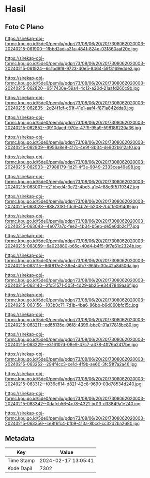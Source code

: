 # Hasil

## Foto C Plano

https://sirekap-obj-formc.kpu.go.id/5de0/pemilu/pdpr/73/08/06/20/20/7308062020003-20240215-061900--1fbbd2ad-a31a-484f-824e-031860aaf20c.jpg

https://sirekap-obj-formc.kpu.go.id/5de0/pemilu/pdpr/73/08/06/20/20/7308062020003-20240215-061924--6c1bd9f9-9723-40e5-8464-59f3169edde3.jpg

https://sirekap-obj-formc.kpu.go.id/5de0/pemilu/pdpr/73/08/06/20/20/7308062020003-20240215-062820--6517430e-59a4-4c12-a20d-21aafd260c9b.jpg

https://sirekap-obj-formc.kpu.go.id/5de0/pemilu/pdpr/73/08/06/20/20/7308062020003-20240215-062835--2d24f1df-c61f-41e1-aaf4-f871a842dda0.jpg

https://sirekap-obj-formc.kpu.go.id/5de0/pemilu/pdpr/73/08/06/20/20/7308062020003-20240215-062852--0910daed-970e-47f9-95a9-598186220a36.jpg

https://sirekap-obj-formc.kpu.go.id/5de0/pemilu/pdpr/73/08/06/20/20/7308062020003-20240215-062909--8956a8e8-417c-4e9f-8b34-de902b612af0.jpg

https://sirekap-obj-formc.kpu.go.id/5de0/pemilu/pdpr/73/08/06/20/20/7308062020003-20240215-062933--27988179-1d21-4f3e-9049-2333cea49e98.jpg

https://sirekap-obj-formc.kpu.go.id/5de0/pemilu/pdpr/73/08/06/20/20/7308062020003-20240215-063001--c21bbed4-3e72-4be5-a1c4-88e6f5719342.jpg

https://sirekap-obj-formc.kpu.go.id/5de0/pemilu/pdpr/73/08/06/20/20/7308062020003-20240215-063028--88873f8f-fdc6-4b2e-b208-7bbffe0914d9.jpg

https://sirekap-obj-formc.kpu.go.id/5de0/pemilu/pdpr/73/08/06/20/20/7308062020003-20240215-063043--4e077a7c-fee2-4b34-b5eb-de5e6db2c1f7.jpg

https://sirekap-obj-formc.kpu.go.id/5de0/pemilu/pdpr/73/08/06/20/20/7308062020003-20240215-063059--6a023880-b65c-40d4-b4f5-9f7e61c2324b.jpg

https://sirekap-obj-formc.kpu.go.id/5de0/pemilu/pdpr/73/08/06/20/20/7308062020003-20240215-063115--86f817e2-39e4-4fc7-965b-30c42a8d50da.jpg

https://sirekap-obj-formc.kpu.go.id/5de0/pemilu/pdpr/73/08/06/20/20/7308062020003-20240215-063140--2fc51571-505f-4d29-bb25-e3447849aa6f.jpg

https://sirekap-obj-formc.kpu.go.id/5de0/pemilu/pdpr/73/08/06/20/20/7308062020003-20240215-063156--103b0c71-7d1b-4ba6-96bb-b6d060bfc15c.jpg

https://sirekap-obj-formc.kpu.go.id/5de0/pemilu/pdpr/73/08/06/20/20/7308062020003-20240215-063211--ed65135e-96f8-4399-bbc0-01a77818bc80.jpg

https://sirekap-obj-formc.kpu.go.id/5de0/pemilu/pdpr/73/08/06/20/20/7308062020003-20240215-063229--e316107d-08e9-47c7-a378-4ff76a2417be.jpg

https://sirekap-obj-formc.kpu.go.id/5de0/pemilu/pdpr/73/08/06/20/20/7308062020003-20240215-063252--294f4cc3-ce1d-4f9b-ae60-3fc51f7a2a46.jpg

https://sirekap-obj-formc.kpu.go.id/5de0/pemilu/pdpr/73/08/06/20/20/7308062020003-20240215-063312--f036c614-d821-42c8-9690-03d78534d240.jpg

https://sirekap-obj-formc.kpu.go.id/5de0/pemilu/pdpr/73/08/06/20/20/7308062020003-20240215-063342--0dafcb56-4c78-4321-bd13-d33849a1e240.jpg

https://sirekap-obj-formc.kpu.go.id/5de0/pemilu/pdpr/73/08/06/20/20/7308062020003-20240215-063356--ce8f6fc4-bfb9-413a-8bcd-cc32d2ba2680.jpg


## Metadata

| Key        | Value               |
| ---------- | ------------------- |
| Time Stamp | 2024-02-17 13:05:41 |
| Kode Dapil | 7302                |



